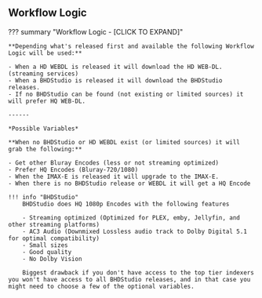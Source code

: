 ## Workflow Logic

??? summary "Workflow Logic - [CLICK TO EXPAND]"

    **Depending what's released first and available the following Workflow Logic will be used:**

    - When a HD WEBDL is released it will download the HD WEB-DL. (streaming services)
    - When a BHDStudio is released it will download the BHDStudio releases.
    - If no BHDStudio can be found (not existing or limited sources) it will prefer HQ WEB-DL.

    ------

    *Possible Variables*

    **When no BHDStudio or HD WEBDL exist (or limited sources) it will grab the following:**

    - Get other Bluray Encodes (less or not streaming optimized)
    - Prefer HQ Encodes (Bluray-720/1080)
    - When the IMAX-E is released it will upgrade to the IMAX-E.
    - When there is no BHDStudio release or WEBDL it will get a HQ Encode

    !!! info "BHDStudio"
        BHDStudio does HQ 1080p Encodes with the following features

        - Streaming optimized (Optimized for PLEX, emby, Jellyfin, and other streaming platforms)
        - AC3 Audio (Downmixed Lossless audio track to Dolby Digital 5.1 for optimal compatibility)
        - Small sizes
        - Good quality
        - No Dolby Vision

        Biggest drawback if you don't have access to the top tier indexers you won't have access to all BHDStudio releases, and in that case you might need to choose a few of the optional variables.
